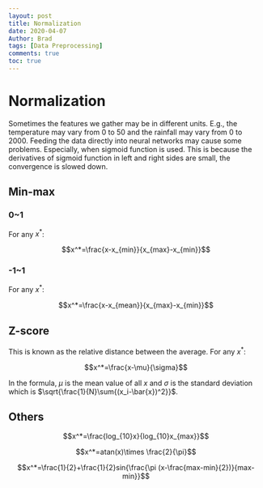 ```yaml
---
layout: post
title: Normalization
date: 2020-04-07
Author: Brad
tags: [Data Preprocessing]
comments: true
toc: true
---
```



# Normalization
Sometimes the features we gather may be in different units. E.g., the temperature may vary from 0 to 50 and the rainfall may vary from 0 to 2000. Feeding the data directly into neural networks may cause some problems. Especially, when sigmoid function is used. This is because the derivatives of sigmoid function in left and right sides are small, the convergence is slowed down. 
<!-- more -->
## Min-max

###  0~1

For any $x^*$:

$$x^*=\frac{x-x_{min}}{x_{max}-x_{min}}$$

###  -1~1

For any $x^*$:

$$x^*=\frac{x-x_{mean}}{x_{max}-x_{min}}$$

## Z-score

This is known as the relative distance between the average. For any $x^*$:

$$x^*=\frac{x-\mu}{\sigma}$$

In the formula, $\mu$ is the mean value of all $x$ and $\sigma$ is the standard deviation which is $\sqrt{\frac{1}{N}\sum{(x_i-\bar{x})^2}}$.

## Others

$$x^*=\frac{log_{10}x}{log_{10}x_{max}}$$

$$x^*=atan(x)\times \frac{2}{\pi}$$

$$x^*=\frac{1}{2}+\frac{1}{2}sin{\frac{\pi (x-\frac{max-min}{2})}{max-min}}$$
